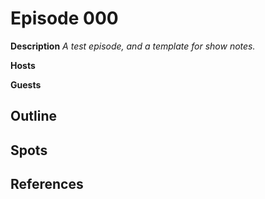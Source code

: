# Episode 000 
**Description** *A test episode, and a template for show notes.*

**Hosts**

**Guests**

## Outline

## Spots 

## References
